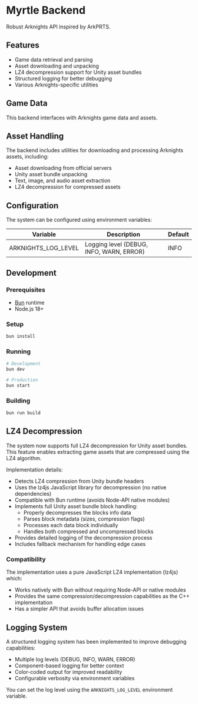 # Myrtle Backend

Robust Arknights API inspired by ArkPRTS.

## Features

- Game data retrieval and parsing
- Asset downloading and unpacking
- LZ4 decompression support for Unity asset bundles
- Structured logging for better debugging
- Various Arknights-specific utilities

## Game Data

This backend interfaces with Arknights game data and assets.

## Asset Handling

The backend includes utilities for downloading and processing Arknights assets, including:

- Asset downloading from official servers
- Unity asset bundle unpacking
- Text, image, and audio asset extraction
- LZ4 decompression for compressed assets

## Configuration

The system can be configured using environment variables:

| Variable | Description | Default |
|----------|-------------|---------|
| ARKNIGHTS_LOG_LEVEL | Logging level (DEBUG, INFO, WARN, ERROR) | INFO |

## Development

### Prerequisites

- [Bun](https://bun.sh/) runtime
- Node.js 18+

### Setup

```bash
bun install
```

### Running

```bash
# Development
bun dev

# Production
bun start
```

### Building

```bash
bun run build
```

## LZ4 Decompression

The system now supports full LZ4 decompression for Unity asset bundles. This feature enables extracting game assets that are compressed using the LZ4 algorithm.

Implementation details:
- Detects LZ4 compression from Unity bundle headers
- Uses the lz4js JavaScript library for decompression (no native dependencies)
- Compatible with Bun runtime (avoids Node-API native modules)
- Implements full Unity asset bundle block handling:
  - Properly decompresses the blocks info data
  - Parses block metadata (sizes, compression flags)
  - Processes each data block individually
  - Handles both compressed and uncompressed blocks
- Provides detailed logging of the decompression process
- Includes fallback mechanism for handling edge cases

### Compatibility

The implementation uses a pure JavaScript LZ4 implementation (lz4js) which:
- Works natively with Bun without requiring Node-API or native modules
- Provides the same compression/decompression capabilities as the C++ implementation
- Has a simpler API that avoids buffer allocation issues

## Logging System

A structured logging system has been implemented to improve debugging capabilities:

- Multiple log levels (DEBUG, INFO, WARN, ERROR)
- Component-based logging for better context
- Color-coded output for improved readability
- Configurable verbosity via environment variables

You can set the log level using the `ARKNIGHTS_LOG_LEVEL` environment variable. 